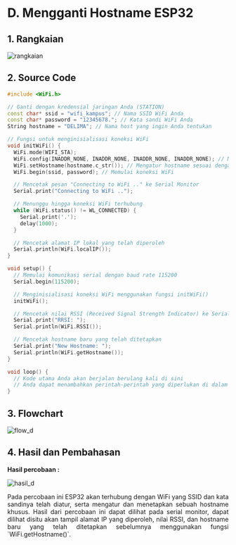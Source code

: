 # D. Mengganti Hostname ESP32

## 1. Rangkaian

![rangkaian](https://github.com/milham08330/Embedded-System/assets/42812745/917a45ca-42d5-4058-b224-09aaf393e680)

## 2. Source Code

```cpp
#include <WiFi.h>

// Ganti dengan kredensial jaringan Anda (STATION)
const char* ssid = "wifi_kampus"; // Nama SSID WiFi Anda
const char* password = "12345678."; // Kata sandi WiFi Anda
String hostname = "DELIMA"; // Nama host yang ingin Anda tentukan

// Fungsi untuk menginisialisasi koneksi WiFi
void initWiFi() {
  WiFi.mode(WIFI_STA);
  WiFi.config(INADDR_NONE, INADDR_NONE, INADDR_NONE, INADDR_NONE); // Menghapus konfigurasi IP statis jika ada
  WiFi.setHostname(hostname.c_str()); // Mengatur hostname sesuai dengan yang Anda tentukan
  WiFi.begin(ssid, password); // Memulai koneksi WiFi

  // Mencetak pesan "Connecting to WiFi .." ke Serial Monitor
  Serial.print("Connecting to WiFi ..");

  // Menunggu hingga koneksi WiFi terhubung
  while (WiFi.status() != WL_CONNECTED) {
    Serial.print('.');
    delay(1000);
  }

  // Mencetak alamat IP lokal yang telah diperoleh
  Serial.println(WiFi.localIP());
}

void setup() {
  // Memulai komunikasi serial dengan baud rate 115200
  Serial.begin(115200);

  // Menginisialisasi koneksi WiFi menggunakan fungsi initWiFi()
  initWiFi();

  // Mencetak nilai RSSI (Received Signal Strength Indicator) ke Serial Monitor
  Serial.print("RRSI: ");
  Serial.println(WiFi.RSSI());

  // Mencetak hostname baru yang telah ditetapkan
  Serial.print("New Hostname: ");
  Serial.println(WiFi.getHostname());
}

void loop() {
  // Kode utama Anda akan berjalan berulang kali di sini
  // Anda dapat menambahkan perintah-perintah yang diperlukan di dalam loop ini
}
```

## 3. Flowchart

![flow_d](https://github.com/milham08330/Embedded-System/assets/42812745/3cef1e80-c9c3-479f-b145-51b9cbb80ced)

## 4. Hasil dan Pembahasan

 **Hasil percobaan :**
 
![hasil_d](https://github.com/milham08330/Embedded-System/assets/42812745/c6406059-d3b7-4387-b3f4-7479b9145cec)

<p align="justify">Pada percobaan ini ESP32 akan terhubung dengan WiFi yang SSID dan kata sandinya telah diatur, serta mengatur dan menetapkan sebuah hostname khusus. Hasil dari percobaan ini dapat dilihat pada serial monitor, dapat dilihat disitu akan tampil alamat IP yang diperoleh, nilai RSSI, dan hostname baru yang telah ditetapkan sebelumnya menggunakan fungsi  `WiFi.getHostname()`.
